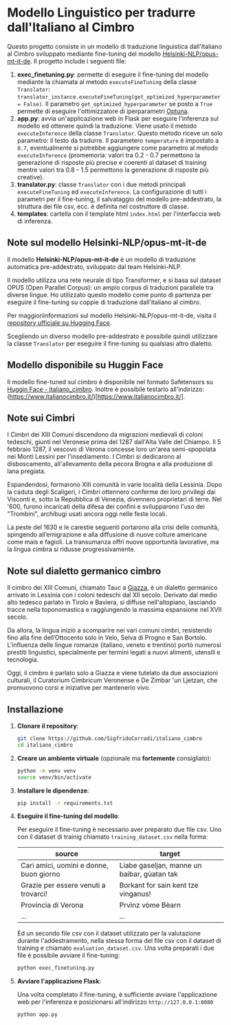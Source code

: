 # Modello Linguistico per tradurre dall'Italiano al Cimbro

Questo progetto consiste in un modello di traduzione linguistica  dall'Italiano al Cimbro sviluppato mediante fine-tuning del modello [Helsinki-NLP/opus-mt-it-de](https://huggingface.co/Helsinki-NLP/opus-mt-en-de). Il progetto include i seguenti file:
1. **exec_finetuning.py**: permette di eseguire il fine-tuning del modello mediante la chiamata al metodo `executeFineTuning` della classe `Translator`: `translator_instance.executeFineTuning(get_optimized_hyperparameter = False)`. Il parametro `get_optimized_hyperparameter` se posto a `True` permette di eseguire l'ottimizzatore di iperparametri [Optuna](https://optuna.org/).
2. **app.py**: avvia un'applicazione web in Flask per eseguire l'inferenza sul modello ed ottenere quindi la traduzione. Viene usato il metodo `executeInference` della classe `Translator`. Questo metodo riceve un solo parametro: il testo da tradurre. Il parametero `temperature` è impostato a `0.7`, eventualmente si potrebbe aggiungere come parametro al metodo `executeInference` (promemoria: valori tra 0.2 - 0.7 permettono la generazione di risposte più precise e coerenti al dataset di training mentre valori tra 0.8 - 1.5 permettono la generazione di risposte più creative).
3. **translator.py**: classe `Translator` con i due metodi principali `executeFineTuning` ed `executeInference`. La configurazione di tutti i parametri per il fine-tuning, il salvataggio del modello pre-addestrato, la struttura dei file csv, ecc. è definita nel costruttore di classe.
4. **templates**: cartella con il template html `index.html` per l'interfaccia web di inferenza.

## Note sul modello Helsinki-NLP/opus-mt-it-de

Il modello **Helsinki-NLP/opus-mt-it-de** è un modello di traduzione automatica pre-addestrato, sviluppato dal team Helsinki-NLP.

Il modello utilizza una rete neurale di tipo Transformer, e si basa sul dataset OPUS (Open Parallel Corpus): un ampio corpus di traduzioni parallele tra diverse lingue. Ho utilizzato questo modello come punto di partenza per eseguire il fine-tuning su coppie di traduzione dall'italiano al cimbro.

Per maggioriinformazioni sul modello Helsinki-NLP/opus-mt-it-de, visita il [repository ufficiale su Hugging Face](https://huggingface.co/Helsinki-NLP/opus-mt-it-de).

Scegliendo un diverso modello pre-addestrato è possibile quindi utilizzare la classe `Translator` per eseguire il fine-tuning su qualsiasi altro dialetto.

## Modello disponibile su Huggin Face

Il modello fine-tuned sul cimbro è disponibile nel formato Safetensors su [Huggin Face - italiano_cimbro](https://huggingface.co/sigfrido-corradi/italiano_cimbro).
Inoltre è possibile testarlo all'indirizzo: (https://www.italianocimbro.it/)[https://www.italianocimbro.it/].

## Note sui Cimbri

I Cimbri dei XIII Comuni discendono da migrazioni medievali di coloni tedeschi, giunti nel Veronese prima del 1287 dall'Alta Valle del Chiampo. Il 5 febbraio 1287, il vescovo di Verona concesse loro un'area semi-spopolata nei Monti Lessini per l'insediamento. I Cimbri si dedicarono al disboscamento, all'allevamento della pecora Brogna e alla produzione di lana pregiata.

Espandendosi, formarono XIII comunità in varie località della Lessinia. Dopo la caduta degli Scaligeri, i Cimbri ottennero conferme dei loro privilegi dai Visconti e, sotto la Repubblica di Venezia, divennero proprietari di terre. Nel '600, furono incaricati della difesa dei confini e svilupparono l'uso dei "Trombini", archibugi usati ancora oggi nelle feste locali.

La peste del 1630 e le carestie seguenti portarono alla crisi delle comunità, spingendo all’emigrazione e alla diffusione di nuove colture americane come mais e fagioli. La transumanza offrì nuove opportunità lavorative, ma la lingua cimbra si ridusse progressivamente.

## Note sul dialetto germanico cimbro

Il cimbro dei XIII Comuni, chiamato Tauc a [Giazza](https://it.wikipedia.org/wiki/Giazza), è un dialetto germanico arrivato in Lessinia con i coloni tedeschi dal XII secolo. Derivato dal medio alto tedesco parlato in Tirolo e Baviera, si diffuse nell'altopiano, lasciando tracce nella toponomastica e raggiungendo la massima espansione nel XVII secolo.

Da allora, la lingua iniziò a scomparire nei vari comuni cimbri, resistendo fino alla fine dell’Ottocento solo in Velo, Selva di Progno e San Bortolo. L'influenza delle lingue romanze (italiano, veneto e trentino) portò numerosi prestiti linguistici, specialmente per termini legati a nuovi alimenti, utensili e tecnologia.

Oggi, il cimbro è parlato solo a Giazza e viene tutelato da due associazioni culturali, il Curatorium Cimbricum Veronense e De Zimbar 'un Ljetzan, che promuovono corsi e iniziative per mantenerlo vivo.

## Installazione

1. **Clonare il repository**:

    ```bash
    git clone https://github.com/SigfridoCorradi/italiano_cimbro
    cd italiano_cimbro
    ```

2. **Creare un ambiente virtuale** (opzionale ma **fortemente** consigliato):

    ```bash
    python -m venv venv
    source venv/bin/activate
    ```

3. **Installare le dipendenze**:

    ```bash
    pip install -r requirements.txt
    ```

4. **Eseguire il fine-tuning del modello**:

   Per eseguire il fine-tuning è necessario aver preparato due file csv. Uno con il dataset di trainig chiamato `training_dataset.csv` nella forma:

   | source | target |
   |-----------|-----------|
   | Cari amici, uomini e donne, buon giorno    | Liabe gaseljan, manne un baibar, gùatan tak    |
   | Grazie per essere venuti a trovarci!   | Borkant for sain kent tze vinganus!    |
   | Provincia di Verona    | Prvìnz vòme Bèarn    |
   | ...       | ...       |

   Ed un secondo file csv con il dataset utilizzato per la valutazione durante l'addestramento, nella stessa forma del file csv con il dataset di training e chiamato `evaluation_dataset.csv`. Una volta preparati i due file è possibile avviare il fine-tuning:

    ```bash
    python exec_finetuning.py
    ```

6. **Avviare l'applicazione Flask**:

    Una volta completato il fine-tuning, è sufficiente avviare l'applicazione web per l'inferenza e posizionarsi all'indirizzo `http://127.0.0.1:8080`

    ```bash
    python app.py
    ```
   
